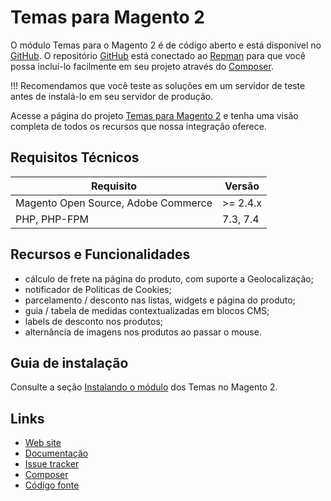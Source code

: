 # Temas para Magento 2

O módulo Temas para o Magento 2 é de código aberto e está disponível no [GitHub](https://github.com/eloom/theme-frontend). O repositório [GitHub](https://github.com/eloom/theme-frontend) está conectado ao [Repman](https://app.repman.io/organization/eloom/package/41b6f90f-96ca-4ef7-a674-b7815cce5fa7/details) para que você possa incluí-lo facilmente em seu projeto através do [Composer](https://getcomposer.org/).

!!! Recomendamos que você teste as soluções em um servidor de teste antes de instalá-lo em seu servidor de produção.

Acesse a página do projeto [Temas para Magento 2](https://www.eloom.com.br/themes) e tenha uma visão completa de todos os recursos que nossa integração oferece.

## Requisitos Técnicos

| Requisito | Versão |
| ------ | ----------- |
| Magento Open Source, Adobe Commerce | >= 2.4.x |
| PHP, PHP-FPM | 7.3, 7.4 |

## Recursos e Funcionalidades

- cálculo de frete na página do produto, com suporte a Geolocalização;
- notificador de Políticas de Cookies;
- parcelamento / desconto nas listas, widgets e página do produto;
- guia / tabela de medidas contextualizadas em blocos CMS;
- labels de desconto nos produtos;
- alternância de imagens nos produtos ao passar o mouse.

## Guia de instalação

Consulte a seção [Instalando o módulo](https://docs.eloom.com.br/pt/theme#instalando-o-modulo) dos Temas no Magento 2.

## Links

* [Web site](https://www.eloom.com.br/correios-frete)
* [Documentação](https://docs.eloom.com.br/correios-frete)
* [Issue tracker](https://github.com/eloom/module-correios-frete/issues)
* [Composer](https://app.repman.io/organization/eloom/package/81520e5c-adab-4769-8430-f6fb167e41bd/details)
* [Código fonte](https://github.com/eloom/module-correios-frete)